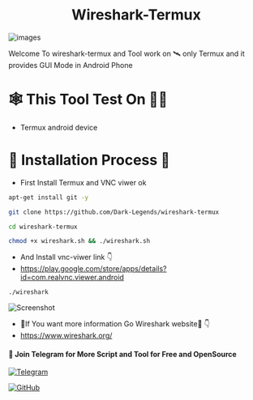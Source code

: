 <h1 align="center">Wireshark-Termux</h1>

![images](https://github.com/Dark-Legends/Terminal-backup/assets/142109781/db7a12ff-1da4-4301-8b67-95299e578f22)

Welcome To wireshark-termux and Tool work on 🛰 only Termux and it provides GUI Mode in Android Phone

                                       
# 🕸 This Tool Test On 👨‍💻
- Termux android device

# 🛑 Installation Process 🛑
- First Install Termux and VNC viwer ok
```bash
apt-get install git -y
```
```bash
git clone https://github.com/Dark-Legends/wireshark-termux
```

```bash
cd wireshark-termux
```
```bash
chmod +x wireshark.sh && ./wireshark.sh 
```


- And Install vnc-viwer link 👇
- https://play.google.com/store/apps/details?id=com.realvnc.viewer.android

```bash
./wireshark
```

![Screenshot](https://github.com/Dark-Legends/wireshark-termux/assets/142109781/5187d1df-5f49-4ff0-b345-546404620c05)

- 🛑If You want more information Go Wireshark website🛑 👇 
- https://www.wireshark.org/



<h4>📢 Join Telegram for More Script and Tool for Free and OpenSource </h4>


[![Telegram](https://img.shields.io/badge/Telegram-Channel-blue?style=flat-square&logo=telegram)](https://t.me/CyberDarkLegends)


[![GitHub](https://img.shields.io/badge/GitHub-Profile-black?style=flat-square&logo=github)](https://github.com/Dark-Legends)
